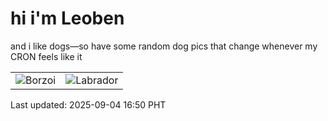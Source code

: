 # hi i'm Leoben

and i like dogs—so have some random dog pics that change whenever my CRON feels like it

|  |  |
|--------|----------|
| ![Borzoi](https://random-dog-vercel.vercel.app/api/random-borzoi?v=1756975849) | ![Labrador](https://random-dog-vercel.vercel.app/api/random-labrador?v=1756975849) |

Last updated: 2025-09-04 16:50 PHT
